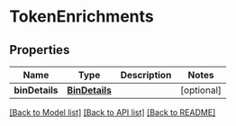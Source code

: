 # TokenEnrichments

## Properties
Name | Type | Description | Notes
------------ | ------------- | ------------- | -------------
**binDetails** | [**BinDetails**](BinDetails.md) |  | [optional] 

[[Back to Model list]](../README.md#documentation-for-models) [[Back to API list]](../README.md#documentation-for-api-endpoints) [[Back to README]](../README.md)


